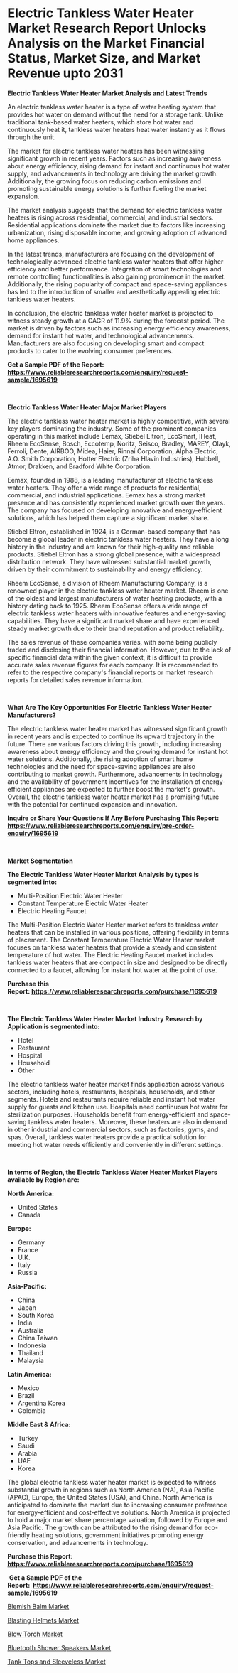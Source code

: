 <p><h1>Electric Tankless Water Heater Market Research Report Unlocks Analysis on the Market Financial Status, Market Size, and Market Revenue upto 2031</h1></p><p><strong>Electric Tankless Water Heater Market Analysis and Latest Trends</strong></p>
<p><p>An electric tankless water heater is a type of water heating system that provides hot water on demand without the need for a storage tank. Unlike traditional tank-based water heaters, which store hot water and continuously heat it, tankless water heaters heat water instantly as it flows through the unit.</p><p>The market for electric tankless water heaters has been witnessing significant growth in recent years. Factors such as increasing awareness about energy efficiency, rising demand for instant and continuous hot water supply, and advancements in technology are driving the market growth. Additionally, the growing focus on reducing carbon emissions and promoting sustainable energy solutions is further fueling the market expansion.</p><p>The market analysis suggests that the demand for electric tankless water heaters is rising across residential, commercial, and industrial sectors. Residential applications dominate the market due to factors like increasing urbanization, rising disposable income, and growing adoption of advanced home appliances.</p><p>In the latest trends, manufacturers are focusing on the development of technologically advanced electric tankless water heaters that offer higher efficiency and better performance. Integration of smart technologies and remote controlling functionalities is also gaining prominence in the market. Additionally, the rising popularity of compact and space-saving appliances has led to the introduction of smaller and aesthetically appealing electric tankless water heaters.</p><p>In conclusion, the electric tankless water heater market is projected to witness steady growth at a CAGR of 11.9% during the forecast period. The market is driven by factors such as increasing energy efficiency awareness, demand for instant hot water, and technological advancements. Manufacturers are also focusing on developing smart and compact products to cater to the evolving consumer preferences.</p></p>
<p><strong>Get a Sample PDF of the Report:&nbsp; <a href="https://www.reliableresearchreports.com/enquiry/request-sample/1695619">https://www.reliableresearchreports.com/enquiry/request-sample/1695619</a></strong></p>
<p>&nbsp;</p>
<p><strong>Electric Tankless Water Heater Major Market Players</strong></p>
<p><p>The electric tankless water heater market is highly competitive, with several key players dominating the industry. Some of the prominent companies operating in this market include Eemax, Stiebel Eltron, EcoSmart, IHeat, Rheem EcoSense, Bosch, Eccotemp, Noritz, Seisco, Bradley, MAREY, Olayk, Ferroli, Dente, AIRBOO, Midea, Haier, Rinnai Corporation, Alpha Electric, A.O. Smith Corporation, Hotter Electric (Zriha Hlavin Industries), Hubbell, Atmor, Drakken, and Bradford White Corporation.</p><p>Eemax, founded in 1988, is a leading manufacturer of electric tankless water heaters. They offer a wide range of products for residential, commercial, and industrial applications. Eemax has a strong market presence and has consistently experienced market growth over the years. The company has focused on developing innovative and energy-efficient solutions, which has helped them capture a significant market share.</p><p>Stiebel Eltron, established in 1924, is a German-based company that has become a global leader in electric tankless water heaters. They have a long history in the industry and are known for their high-quality and reliable products. Stiebel Eltron has a strong global presence, with a widespread distribution network. They have witnessed substantial market growth, driven by their commitment to sustainability and energy efficiency.</p><p>Rheem EcoSense, a division of Rheem Manufacturing Company, is a renowned player in the electric tankless water heater market. Rheem is one of the oldest and largest manufacturers of water heating products, with a history dating back to 1925. Rheem EcoSense offers a wide range of electric tankless water heaters with innovative features and energy-saving capabilities. They have a significant market share and have experienced steady market growth due to their brand reputation and product reliability.</p><p>The sales revenue of these companies varies, with some being publicly traded and disclosing their financial information. However, due to the lack of specific financial data within the given context, it is difficult to provide accurate sales revenue figures for each company. It is recommended to refer to the respective company's financial reports or market research reports for detailed sales revenue information.</p></p>
<p>&nbsp;</p>
<p><strong>What Are The Key Opportunities For Electric Tankless Water Heater Manufacturers?</strong></p>
<p><p>The electric tankless water heater market has witnessed significant growth in recent years and is expected to continue its upward trajectory in the future. There are various factors driving this growth, including increasing awareness about energy efficiency and the growing demand for instant hot water solutions. Additionally, the rising adoption of smart home technologies and the need for space-saving appliances are also contributing to market growth. Furthermore, advancements in technology and the availability of government incentives for the installation of energy-efficient appliances are expected to further boost the market's growth. Overall, the electric tankless water heater market has a promising future with the potential for continued expansion and innovation.</p></p>
<p><strong>Inquire or Share Your Questions If Any Before Purchasing This Report: <a href="https://www.reliableresearchreports.com/enquiry/pre-order-enquiry/1695619">https://www.reliableresearchreports.com/enquiry/pre-order-enquiry/1695619</a></strong></p>
<p>&nbsp;</p>
<p><strong>Market Segmentation</strong></p>
<p><strong>The Electric Tankless Water Heater Market Analysis by types is segmented into:</strong></p>
<p><ul><li>Multi-Position Electric Water Heater</li><li>Constant Temperature Electric Water Heater</li><li>Electric Heating Faucet</li></ul></p>
<p><p>The Multi-Position Electric Water Heater market refers to tankless water heaters that can be installed in various positions, offering flexibility in terms of placement. The Constant Temperature Electric Water Heater market focuses on tankless water heaters that provide a steady and consistent temperature of hot water. The Electric Heating Faucet market includes tankless water heaters that are compact in size and designed to be directly connected to a faucet, allowing for instant hot water at the point of use.</p></p>
<p><strong>Purchase this Report:&nbsp;<a href="https://www.reliableresearchreports.com/purchase/1695619">https://www.reliableresearchreports.com/purchase/1695619</a></strong></p>
<p>&nbsp;</p>
<p><strong>The Electric Tankless Water Heater Market Industry Research by Application is segmented into:</strong></p>
<p><ul><li>Hotel</li><li>Restaurant</li><li>Hospital</li><li>Household</li><li>Other</li></ul></p>
<p><p>The electric tankless water heater market finds application across various sectors, including hotels, restaurants, hospitals, households, and other segments. Hotels and restaurants require reliable and instant hot water supply for guests and kitchen use. Hospitals need continuous hot water for sterilization purposes. Households benefit from energy-efficient and space-saving tankless water heaters. Moreover, these heaters are also in demand in other industrial and commercial sectors, such as factories, gyms, and spas. Overall, tankless water heaters provide a practical solution for meeting hot water needs efficiently and conveniently in different settings.</p></p>
<p>&nbsp;</p>
<p><strong>In terms of Region, the Electric Tankless Water Heater Market Players available by Region are:</strong></p>
<p>
    <p> <strong> North America: </strong>
        <ul>
            <li>United States</li>
            <li>Canada</li>
        </ul>
        </p> 
    <p> <strong> Europe: </strong>
        <ul>
            <li>Germany</li>
            <li>France</li>
            <li>U.K.</li>
            <li>Italy</li>
            <li>Russia</li>
        </ul>
        </p> 
    <p> <strong> Asia-Pacific: </strong>
        <ul>
            <li>China</li>
            <li>Japan</li>
            <li>South Korea</li>
            <li>India</li>
            <li>Australia</li>
            <li>China Taiwan</li>
            <li>Indonesia</li>
            <li>Thailand</li>
            <li>Malaysia</li>
        </ul>
        </p> 
    <p> <strong> Latin America: </strong>
        <ul>
            <li>Mexico</li>
            <li>Brazil</li>
            <li>Argentina Korea</li>
            <li>Colombia</li>
        </ul>
        </p> 
    <p> <strong> Middle East & Africa: </strong>
        <ul>
            <li>Turkey</li>
            <li>Saudi</li>
            <li>Arabia</li>
            <li>UAE</li>
            <li>Korea</li>
        </ul>
    </p>
    </p>
<p><p>The global electric tankless water heater market is expected to witness substantial growth in regions such as North America (NA), Asia Pacific (APAC), Europe, the United States (USA), and China. North America is anticipated to dominate the market due to increasing consumer preference for energy-efficient and cost-effective solutions. North America is projected to hold a major market share percentage valuation, followed by Europe and Asia Pacific. The growth can be attributed to the rising demand for eco-friendly heating solutions, government initiatives promoting energy conservation, and advancements in technology.</p></p>
<p><strong>Purchase this Report: <a href="https://www.reliableresearchreports.com/purchase/1695619">https://www.reliableresearchreports.com/purchase/1695619</a></strong></p>
<p>&nbsp;<strong>Get a Sample PDF of the Report:&nbsp;&nbsp;<a href="https://www.reliableresearchreports.com/enquiry/request-sample/1695619">https://www.reliableresearchreports.com/enquiry/request-sample/1695619</a></strong></p>
<p><strong></strong></p>
<p><p><a href="https://github.com/WillieWoodard/Market-Research-Report-List-2/blob/main/blemish-balm-market.md">Blemish Balm Market</a></p><p><a href="https://github.com/PeterParrish5/Market-Research-Report-List-2/blob/main/blasting-helmets-market.md">Blasting Helmets Market</a></p><p><a href="https://github.com/BryceTownsendr/Market-Research-Report-List-2/blob/main/blow-torch-market.md">Blow Torch Market</a></p><p><a href="https://github.com/ChiragRp1/Market-Research-Report-List-2/blob/main/bluetooth-shower-speakers-market.md">Bluetooth Shower Speakers Market</a></p><p><a href="https://github.com/ChiragRP21/Market-Research-Report-List-2/blob/main/tank-tops-and-sleeveless-market.md">Tank Tops and Sleeveless Market</a></p></p>